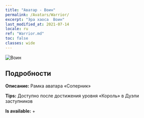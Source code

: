 ```yaml
---
title: "Аватар - Воин"
permalink: /Avatars/Warrior/
excerpt: "Эра хаоса  Воин"
last_modified_at: 2021-07-14
locale: ru
ref: "Warrior.md"
toc: false
classes: wide
---
```

 ![Воин](/images/a/avatarFrame_1.png)

## Подробности

 **Описание:** Рамка аватара «Соперник» 

 **Tips:** Доступно после достижения уровня «Король» в Дуэли заступников 

 **Is available:**  + 

